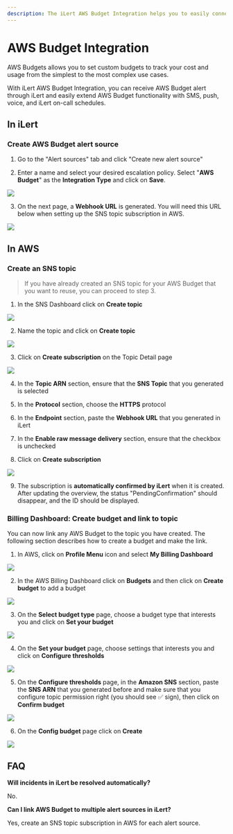```yaml
---
description: The iLert AWS Budget Integration helps you to easily connect iLert with AWS.
---
```


# AWS Budget Integration

AWS Budgets allows you to set custom budgets to track your cost and usage from the simplest to the most complex use cases.

With iLert AWS Budget Integration, you can receive AWS Budget alert through iLert and easily extend AWS Budget functionality with SMS, push, voice, and iLert on-call schedules.

## In iLert <a id="in-ilert"></a>

### Create AWS Budget alert source <a id="create-alert-source"></a>

1. Go to the "Alert sources" tab and click "Create new alert source"

2. Enter a name and select your desired escalation policy. Select "**AWS Budget**" as the **Integration Type** and click on **Save**.

![](../.gitbook/assets/ilert%20%288%29.png)

3. On the next page, a **Webhook URL** is generated. You will need this URL below when setting up the SNS topic subscription in AWS.

![](../.gitbook/assets/ilert%20%289%29.png)

## In AWS

### Create an SNS topic <a id="create-sns-topic"></a>

> If you have already created an SNS topic for your AWS Budget that you want to reuse, you can proceed to step 3.

1. In the SNS Dashboard click on **Create topic**

![](../.gitbook/assets/awsphd0.png)

2. Name the topic and click on **Create topic**

![](../.gitbook/assets/simple_notification_service.png)

3. Click on **Create subscription** on the Topic Detail page

![](../.gitbook/assets/simple_notification_service%20%282%29.png)

4. In the **Topic ARN** section, ensure that the **SNS Topic** that you generated is selected

5. In the **Protocol** section, choose the **HTTPS** protocol

6. In the **Endpoint** section, paste the **Webhook URL** that you generated in iLert

7. In the **Enable raw message delivery** section, ensure that the checkbox is unchecked

8. Click on **Create subscription**

![](../.gitbook/assets/simple_notification_service%20%281%29.png)

9. The subscription is **automatically confirmed by iLert** when it is created. After updating the overview, the status "PendingConfirmation" should disappear, and the ID should be displayed.

### Billing Dashboard: Create budget and link to topic <a id="create-phd-rule"></a>

You can now link any AWS Budget to the topic you have created. The following section describes how to create a budget and make the link.

1. In AWS, click on **Profile Menu** icon and select **My Billing Dashboard**

![](../.gitbook/assets/simple_notification_service%20%283%29.png)

2. In the AWS Billing Dashboard click on **Budgets** and then click on **Create budget** to add a budget

![](../.gitbook/assets/billing_management_console.png)

3. On the **Select budget type** page, choose a budget type that interests you and click on **Set your budget**

![](../.gitbook/assets/billing_management_console%20%282%29.png)

4. On the **Set your budget** page, choose settings that interests you and click on **Configure thresholds**

![](../.gitbook/assets/billing_management_console%20%284%29.png)

5. On the **Configure thresholds** page, in the **Amazon SNS** section, paste the **SNS ARN** that you generated before and make sure that you configure topic permission right \(you should see ✅ sign\), then click on **Confirm budget**

![](../.gitbook/assets/billing_management_console%20%285%29.png)

6. On the **Config budget** page click on **Create**

![](../.gitbook/assets/billing_management_console%20%281%29.png)

## FAQ <a id="faq"></a>

**Will incidents in iLert be resolved automatically?**

No.

**Can I link AWS Budget to multiple alert sources in iLert?**

Yes, create an SNS topic subscription in AWS for each alert source.

